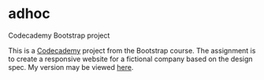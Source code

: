# adhoc
Codecademy Bootstrap project

This is a [Codecademy](https://codecademy.com/) project from the Bootstrap course. The assignment is to create a responsive website for a fictional company based on the design spec. My version may be viewed [here](https://technomom.github.io/adhoc/).
